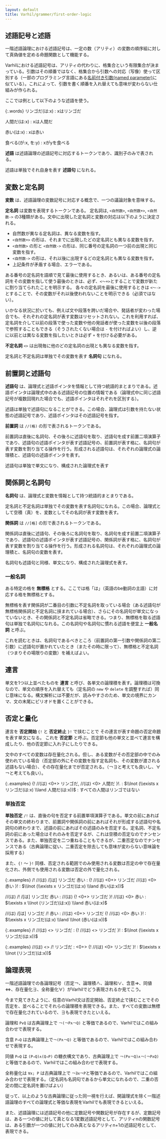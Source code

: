 ```yaml
---
layout: default
title: Varhil/grammer/first-order-logic
---
```


## 述語記号と述語

一階述語論理における述語記号は、一定の数（アリティ）の変数の順序組に対して真偽値を定める命題関数として機能する。

Varhilにおける述語記号は、アリティの代わりに、格集合という有限集合が決まっている。引数はその順番ではなく、格集合から引数への対応（写像）使って区別する（一部のプログラミング言語にある[名前付き引数(named parameter)](https://en.wikipedia.org/wiki/Named_parameter)に似ている）。これによって、引数を書く順番を入れ替えても意味が変わらない仕組みが作られる。

ここでは例として以下のような述語を使う。

{:.words}
リンゴだ(は:x)
: xはリンゴだ

人間だ(は:x)
: xは人間だ

赤い(は:x)
: xは赤い

食べる(が:x, を:y)
: xがyを食べる


**述語** は述語論理の述語記号に対応するトークンであり、識別子のみで表される。

述語は単独でそれ自身を表す **述語句** になれる。

## 変数と定名詞

**変数** は、述語論理の変数記号に対応する概念で、一つの議論対象を意味する。  

**定名詞** は変数を表現するトークンである。
定名詞は, `<自然数>`, `<自然数+>`, `<自然数->` の3種類がある。文中に出現した定名詞と変数の対応は以下のように決定される。  

+ 自然数が異なる定名詞は、異なる変数を指す。
+ `<自然数+>` の形は、それまでに出現したどの定名詞とも異なる変数を指す。
+ `<自然数>` の形と `<自然数->` の形は、同じ番号の定名詞の一つ前の出現と同じ変数を指す。
+ `<自然数->` の形は、それ以後に出現するどの定名詞とも異なる変数を指す。
+ 上記条件が矛盾する場合、エラーである。

ある番号の定名詞を語順で見て最後に使用するとき、あるいは、ある番号の定名詞をその変数を指して使う最後のときは、必ず、`<～+>`とすることで変数が新たに割り当てられたことを明示する。
各々の定名詞を最後に使用するときは `<～->` とすることで、その変数がそれ以後使われないことを明示できる（必須ではない）。

いかなる状況に於いても、例えば文や段落を跨いだ場合や、発話者が変わった場合でも、それぞれの定名詞が表す変数はリセットされない。これを利用すれば、定名詞を介して以前の段落で使った変数や他の発話者が使った変数を以後の段落で参照することもできる（そうされたくない場合は `-` を付ければよい）し、逆に以前とは異なる変数を指したいときは必ず `+` を付ける必要がある。

**不定名詞** `<>` は出現毎に他のどの定名詞の出現とも異なる変数を指す。

定名詞と不定名詞は単独でその変数を表す **名詞句** になれる。

## 前置詞と述語句

**述語句** は、論理式と述語ポインタを情報として持つ統語的まとまりである。述語ポインタは論理式中のある述語記号の位置の情報である（論理式中に同じ述語記号が複数回現れた場合でも、述語ポインタはそれぞれを区別する）。

述語は単独で述語句になることができる。この場合、論理式は引数を持たない状態の述語記号であり、述語ポインタはその述語記号を指す。

**前置詞** は `//(格)` の形で表されるトークンである。

前置詞は直後に名詞句、その後ろに述語句を取り、述語句を成す前置二項演算子であり、述語句の述語ポインタが表す述語記号の、前置詞が表す格に、名詞句が表す変数を割り当てる操作を行う。形成される述語句は、それぞれの論理式の論理積と、述語句の述語ポインタを表す。

<!-- 例えば原子論理式 `食べる(が:x, を:y)` は `//(が) <0+> //(を) <1+> 食べる` のように書くことができる -->

述語句は単独で単文になり、構成された論理式を表す

## 関係詞と名詞句

**名詞句** は、論理式と変数を情報として持つ統語的まとまりである。

定名詞と不定名詞は単独でその変数を表す名詞句になれる。この場合、論理式として空積（真）を、変数としてその名詞が表す変数を表す。

**関係詞** は `//[格]` の形で表されるトークンである。

関係詞は直後に述語句、その後ろに名詞句を取り、名詞句を成す前置二項演算子であり、述語句の述語ポインタが表す述語記号の、関係詞が表す格に、名詞句が表す変数を割り当てる操作を行う。形成される名詞句は、それぞれの論理式の論理積と、名詞句の変数を表す。

<!-- 例えば、`/[は] リンゴだ` は `//(は) <0> リンゴだ` の `<0>` を表す名詞句である。これを使った複文 `//(は) /[は] リンゴだ <0> 赤い` は `//(は) <0+> リンゴだ, //(は) <0> 赤い` と同じ意味である。 -->

名詞句も述語句と同様、単文になり、構成された論理式を表す。

### 一般名詞

ある特定の格を **無標格** とする。ここでは格「は」（英語のbe動詞の主語）に対応する格を無標格とする。

無標格を表す関係詞が二番目の引数に不定名詞を取っている場合（ある述語句が無標格関係詞と不定名詞に挟まれている場合）、さらにその名詞句が単文になっていないとき、その関係詞と不定名詞は省略できる。つまり、無標格を取る述語句は単独で名詞句になれる。この名詞句や名詞句に慣れる述語を便宜上 **一般名詞** と呼ぶ。

これを読むときは、名詞句であるべきところ（前置詞の第一引数や関係詞の第二引数）に述語句が置かれていたとき（またその時に限って）、無標格と不定名詞（つまりその場限りの変数）を補えばよい。

## 連言
単文を1つ以上並べたものを **連言** と呼び、各単文の論理積を表す。論理積は可換なので、単文の順序を入れ替えても（定名詞の `new` や `delete` を調整すれば）同じ意味になる。構文解析には不要だが、読みやすさのため、単文の境界にカンマ、文の末尾にピリオドを置くことができる。

## 否定と量化
連言を **否定開始** `{!` と **否定終止** `}!` で挟むことで その連言が表す命題の否定命題を表す単文になる。
これを **否定節** と呼ぶ。否定節も他の単文と並べて連言を構成したり、他の否定節に入れ子にしたりできる。  

文中のすべての変数は存在量化される。但し、ある変数がその否定部の中でのみ使われている場合（否定部の外にその変数を指す定名詞も、その変数が渡される述語もない場合）、その存在量化までが否定される。（￢∃と考えても良いし、∀￢と考えても良い）。

{:.examples}
{! //(は) <0+> リンゴだ, //(は) <0> 人間だ }!.
: $\\lnot (\\exists x リンゴだ(は:x) \\land 人間だ(は:x))$
: すべての人間はリンゴではない

### 単独否定

**単独否定** `/!` は、直後の句を否定する前置単項演算子である。単文の前にあればその単文の終わりまで、前置詞や関係詞の前にあればそれが形成する述語句や名詞句の終わりまで、述語の前にあればその述語のみを否定する。定名詞、不定名詞の前にあった場合はそれのみを否定するが、これは空積の否定なのでナンセンスである。また、単独否定を二つ重ねることもできるが、二重否定なのでナンセンスである（古典論理に従い、二重否定を除去しても意味が変わらない意味論を採用する）

また、`{!` ～ `}!` 同様、否定される範囲でのみ使用される変数は否定の中で存在量化され、外側でも使用される変数は否定の外で量化される。

{:.examples}
/! //(は) /[は] リンゴだ 赤い
: {! //(は) <0+> リンゴだ //(は) <0> 赤い }!
: $\\lnot (\\exists x リンゴだ(は:x) \\land 赤い(は:x))$

//(は) /! /[は] リンゴだ 赤い
: //(は) {! <0+> リンゴだ }! //(は) <0> 赤い
: $\\exists x \\lnot (リンゴだ(は:x)) \\land 赤い(は:x)$

//(は) /[は] リンゴだ /! 赤い
: //(は) <0+> リンゴだ {! //(は) <0> 赤い }!
: $\\exists x リンゴだ(は:x) \\land \\lnot (赤い(は:x))$

{:.examples}
/! //(は) <> リンゴだ
: {! //(は) <> リンゴだ }!
: $\\lnot (\\exists x リンゴだ(は:x))$

{:.examples}
//(は) <> /! リンゴだ
: <0+> {! //(は) <0> リンゴだ }!
: $\\exists x \\lnot (リンゴだ(は:x))$


## 論理表現

一階述語論理での各論理記号（否定￢、論理積∧、論理和∨、含意⇒、同値⇔、存在量化∃、全称量化∀）がVarhilでどう表現されるか見てこう。

今まで見てきたように、任意のVarhil文は否定開始、否定終止で挟むことでその否定を、並べることでそれらの論理積を表現できる。また、すべての変数は無標で存在量化されているので、∃も表現できたといえる。

論理和 `P∨Q` は古典論理上で `￢(￢P∧￢Q)` と等価であるので、Varhilではこの組み合わせで表現する。

含意 `P⇒Q` は古典論理上で`￢(P∧￢Q)` と等価であるので、Varhilではこの組み合わせで表現する。

同値 `P⇔Q` は `(P⇒Q)∧(Q⇒P)` の糖衣構文であり、古典論理上で `￢(P∧￢Q)∧￢(￢P∧Q)` と等価であるので、Varhilではこの組み合わせで表現する。

全称量化は `∀x; P` は古典論理上で  `￢∃x￢P`と等価であるので、Varhilではこの組み合わせで表現する。（定名詞も名詞句であるから単文になれるので、二重の否定の間に定名詞を置けばよい）

従って、以上のような古典論理に従った同一視を行えば、開論理式を除く一階述語論理のすべての論理式と等価な表現をVarhilでも表現できるといえる。

また、述語論理には述語記号の他に定数記号や関数記号が存在するが、定数記号は、ある一つの値に対して真となる1変数述語記号として、アリティnの関数記号は、ある引数が一つの値に対してのみ真となるアリティn+1の述語記号として、表現できる。
